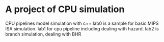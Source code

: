 # A project of CPU simulation
CPU pipelines model simulation with c++
lab0 is a sample for basic MIPS ISA simulation.
lab1 for cpu pipeline including dealing with hazard.
lab2 is branch simulation, dealing with BHR

